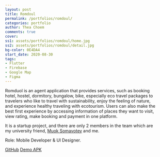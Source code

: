 ```yaml
---
layout: post
title: Romdoul
permalink: /portfolios/romdoul/
categories: portfolio
author: Thea Choem
comments: true
cover:
ss1: assets/portfolios/romdoul/home.jpg
ss2: assets/portfolios/romdoul/detail.jpg
bg-color: 0E4DA4
start_date: 2020-08-30
tags:
- Flutter
- Firebase
- Google Map
- Figma
---
```

Romduol is an agent application that provides services, such as booking hotel, hostel, dormitory, bungalow, bike, especially eco travel packages to travelers who like to travel with sustainability, enjoy the feeling of nature, and experience healthy traveling with ecotourism. Users can also make the best first experience by accessing information of places they want to visit, view rating, make booking and payment in one platform.

It is a startup project, and there are only 2 members in the team which are my university friend, <a href="https://facebook.com/maile0902" target="_blank">Muok Somavotey</a> and me.

Role: Mobile Developer & UI Designer.

<a class="primary-button" href="https://github.com/juniorise/romduol">GitHub</a>
<a class="primary-button" href="https://github.com/juniorise/romduol/releases/tag/1">Demo APK</a>